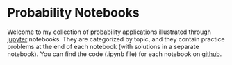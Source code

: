 # Probability Notebooks

Welcome to my collection of probability applications illustrated through [jupyter](https://jupyter.org/) notebooks. 
They are categorized by topic, and they contain practice problems at the end of each notebook (with solutions in a separate notebook).
You can find the code (.ipynb file) for each notebook on [github](https://github.com/damouras/probability_notebooks).


```{tableofcontents}
```

